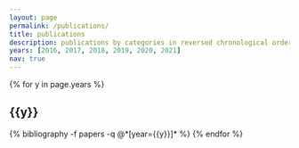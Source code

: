 ```yaml
---
layout: page
permalink: /publications/
title: publications
description: publications by categories in reversed chronological order. generated by jekyll-scholar.
years: [2016, 2017, 2018, 2019, 2020, 2021]
nav: true
---
```


<div class="publications">

{% for y in page.years %}
  <h2 class="year">{{y}}</h2>
  {% bibliography -f papers -q @*[year={{y}}]* %}
{% endfor %}

</div>
